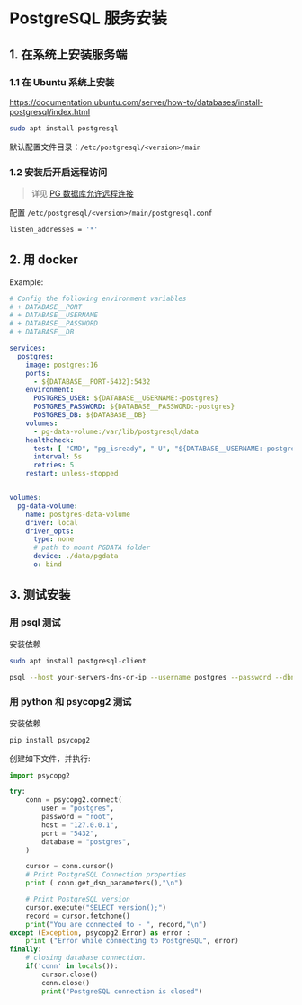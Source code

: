 # PostgreSQL 服务安装

## 1. 在系统上安装服务端

### 1.1 在 Ubuntu 系统上安装

<https://documentation.ubuntu.com/server/how-to/databases/install-postgresql/index.html>

```bash
sudo apt install postgresql
```

默认配置文件目录：`/etc/postgresql/<version>/main`

### 1.2 安装后开启远程访问

> 详见 [PG 数据库允许远程连接](./PG数据库允许远程连接.md)

配置 `/etc/postgresql/<version>/main/postgresql.conf`

```bash
listen_addresses = '*'
```

## 2. 用 docker

Example:

```yml
# Config the following environment variables
# + DATABASE__PORT
# + DATABASE__USERNAME
# + DATABASE__PASSWORD
# + DATABASE__DB

services:
  postgres:
    image: postgres:16
    ports:
      - ${DATABASE__PORT-5432}:5432
    environment:
      POSTGRES_USER: ${DATABASE__USERNAME:-postgres}
      POSTGRES_PASSWORD: ${DATABASE__PASSWORD:-postgres}
      POSTGRES_DB: ${DATABASE__DB}
    volumes:
      - pg-data-volume:/var/lib/postgresql/data
    healthcheck:
      test: [ "CMD", "pg_isready", "-U", "${DATABASE__USERNAME:-postgres}", "-d", "${DATABASE__DB}" ]
      interval: 5s
      retries: 5
    restart: unless-stopped


volumes:
  pg-data-volume:
    name: postgres-data-volume
    driver: local
    driver_opts:
      type: none
      # path to mount PGDATA folder
      device: ./data/pgdata
      o: bind
```

## 3. 测试安装

### 用 psql 测试

安装依赖

```bash
sudo apt install postgresql-client
```

```bash
psql --host your-servers-dns-or-ip --username postgres --password --dbname template1
```

### 用 python 和 psycopg2 测试

安装依赖

```bash
pip install psycopg2
```

创建如下文件，并执行:

```python
import psycopg2

try:
    conn = psycopg2.connect(
        user = "postgres",
        password = "root",
        host = "127.0.0.1",
        port = "5432",
        database = "postgres",
    )

    cursor = conn.cursor()
    # Print PostgreSQL Connection properties
    print ( conn.get_dsn_parameters(),"\n")

    # Print PostgreSQL version
    cursor.execute("SELECT version();")
    record = cursor.fetchone()
    print("You are connected to - ", record,"\n")
except (Exception, psycopg2.Error) as error :
    print ("Error while connecting to PostgreSQL", error)
finally:
    # closing database connection.
    if('conn' in locals()):
        cursor.close()
        conn.close()
        print("PostgreSQL connection is closed")
```

